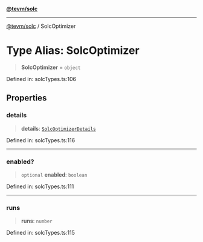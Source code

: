 [**@tevm/solc**](../README.md)

***

[@tevm/solc](../globals.md) / SolcOptimizer

# Type Alias: SolcOptimizer

> **SolcOptimizer** = `object`

Defined in: solcTypes.ts:106

## Properties

### details

> **details**: [`SolcOptimizerDetails`](SolcOptimizerDetails.md)

Defined in: solcTypes.ts:116

***

### enabled?

> `optional` **enabled**: `boolean`

Defined in: solcTypes.ts:111

***

### runs

> **runs**: `number`

Defined in: solcTypes.ts:115
